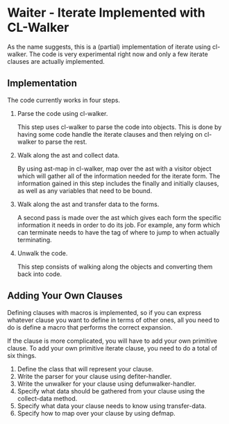 Waiter - Iterate Implemented with CL-Walker
===========================================

As the name suggests, this is a (partial) implementation of iterate
using cl-walker. The code is very experimental right now and only a
few iterate clauses are actually implemented.

Implementation
--------------

The code currently works in four steps.

1. Parse the code using cl-walker.

   This step uses cl-walker to parse the code into objects. This is
   done by having some code handle the iterate clauses and then
   relying on cl-walker to parse the rest.

2. Walk along the ast and collect data.

   By using ast-map in cl-walker, map over the ast with a visitor
   object which will gather all of the information needed for the
   iterate form. The information gained in this step includes the
   finally and initially clauses, as well as any variables that need
   to be bound.

3. Walk along the ast and transfer data to the forms.

   A second pass is made over the ast which gives each form the
   specific information it needs in order to do its job. For example,
   any form which can terminate needs to have the tag of where to jump
   to when actually terminating.

4. Unwalk the code.

   This step consists of walking along the objects and converting them
   back into code.


Adding Your Own Clauses
-----------------------
Defining clauses with macros is implemented, so if you can express
whatever clause you want to define in terms of other ones, all you
need to do is define a macro that performs the correct expansion.

If the clause is more complicated, you will have to add your own
primitive clause. To add your own primitive iterate clause, you need
to do a total of six things.

1. Define the class that will represent your clause.
2. Write the parser for your clause using defiter-handler.
3. Write the unwalker for your clause using defunwalker-handler.
4. Specify what data should be gathered from your clause using the
collect-data method.
5. Specify what data your clause needs to know using transfer-data.
6. Specify how to map over your clause by using defmap.